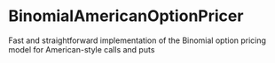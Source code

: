 # BinomialAmericanOptionPricer
Fast and straightforward implementation of the Binomial option pricing model for American-style calls and puts
